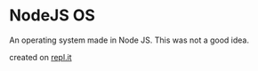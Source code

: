 
# NodeJS OS

An operating system made in Node JS. This was not a good idea.

created on [repl.it](https://repl.it)
